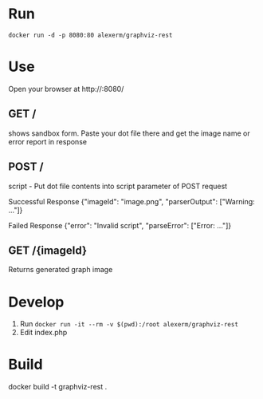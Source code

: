 # Run 

```
docker run -d -p 8080:80 alexerm/graphviz-rest
```

# Use

Open your browser at http://<dockerip>:8080/

## GET /
shows sandbox form. Paste your dot file there and get the image name or error report in response
## POST /
script - Put dot file contents into script parameter of POST request

Successful Response 
{"imageId": "image.png", "parserOutput": ["Warning: ..."]}

Failed Response 
{"error": "Invalid script", "parseError": ["Error: ..."]} 

## GET /{imageId}

Returns generated graph image

# Develop
1. Run `docker run -it --rm -v $(pwd):/root alexerm/graphviz-rest` 
2. Edit index.php 

# Build 
docker build -t graphviz-rest .

